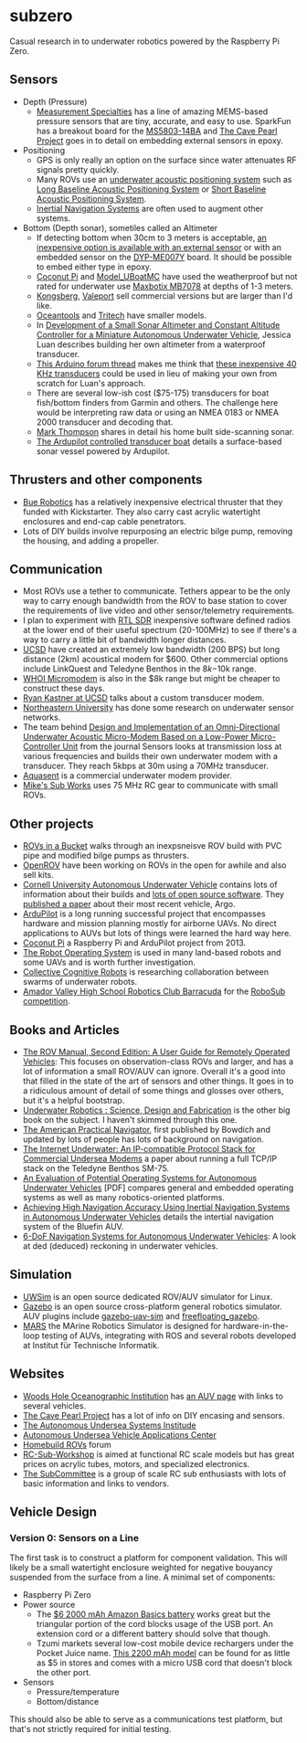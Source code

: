 # subzero

Casual research in to underwater robotics powered by the Raspberry Pi Zero.

## Sensors

* Depth (Pressure)
  * [Measurement Specialties](http://www.meas-spec.com/pressure-sensors/board-level-pressure-sensors/digital-pressure-sensor-modules.aspx) has a line of amazing MEMS-based pressure sensors that are tiny, accurate, and easy to use. SparkFun has a breakout board for the [MS5803-14BA](https://www.sparkfun.com/products/12909) and [The Cave Pearl Project](https://edwardmallon.wordpress.com/2014/03/27/adding-a-ms5803-02-high-resolution-pressure-sensor/) goes in to detail on embedding external sensors in epoxy.
* Positioning
  * GPS is only really an option on the surface since water attenuates RF signals pretty quickly.
  * Many ROVs use an [underwater acoustic positioning system](https://en.wikipedia.org/wiki/Underwater_acoustic_positioning_system) such as [Long Baseline Acoustic Positioning System](https://en.wikipedia.org/wiki/Long_baseline_acoustic_positioning_system) or [Short Baseline Acoustic Positioning System](https://en.wikipedia.org/wiki/Short_baseline_acoustic_positioning_system).
  * [Inertial Navigation Systems](https://en.wikipedia.org/wiki/Inertial_navigation_system) are often used to augment other systems.
* Bottom (Depth sonar), sometiles called an Altimeter
  * If detecting bottom when 30cm to 3 meters is acceptable, [an inexpensive option is available with an external sensor](http://www.amazon.com/gp/product/B00XRRN3G6/) or with an embedded sensor on the [DYP-ME007Y](http://www.amazon.com/gp/product/B00BJTRGQW/) board. It should be possible to embed either type in epoxy.
  * [Coconut Pi](http://www.rs-online.com/designspark/electronics/blog/coconut-pi-individual-components-development-for-an-auv) and [Model_UBoatMC](https://github.com/emmesolutions/Model_UBoatMC) have used the weatherproof but not rated for underwater use [Maxbotix MB7078](http://www.maxbotix.com/Ultrasonic_Sensors/MB7072.htm) at depths of 1-3 meters.
  * [Kongsberg](http://www.km.kongsberg.com/ks/web/nokbg0240.nsf/AllWeb/188AD958095B7127C1256CFC00300A95?OpenDocument), [Valeport](http://www.valeport.co.uk/Applications/MetrologyandPositioning/MetrologyandPositioningProductDetails/ProductID/39/List/0.aspx?SortField=ProductName,ProductName) sell commercial versions but are larger than I'd like.
  * [Oceantools](http://www.oceantools.co.uk/rov/ma500d-altimeter/) and [Tritech](http://www.tritech.co.uk/product/tritech-micron-echo-sounder-ultra-compact-altimeter) have smaller models.
  * In [Development of a Small Sonar Altimeter and Constant Altitude Controller for a Miniature Autonomous Underwater Vehicle](http://scholar.lib.vt.edu/theses/available/etd-02182005-150817/unrestricted/luan_thesis.pdf), Jessica Luan describes building her own altimeter from a waterproof transducer.
  * [This Arduino forum thread](http://forum.arduino.cc/index.php?topic=139357.0) makes me think that [these inexpensive 40 KHz transducers](http://www.amazon.com/dp/B00IJ672YE) could be used in lieu of making your own from scratch for Luan's approach.
  * There are several low-ish cost ($75-175) transducers for boat fish/bottom finders from Garmin and others. The challenge here would be interpreting raw data or using an NMEA 0183 or NMEA 2000 transducer and decoding that.
  * [Mark Thompson](http://www.mbtelectronics.com/side-scan-sonar.php) shares in detail his home built side-scanning sonar.
  * [The Ardupilot controlled transducer boat](http://diydrones.com/profiles/blogs/the-ardupilot-controlled-transducer-boat-part-3) details a surface-based sonar vessel powered by Ardupilot.

## Thrusters and other components

* [Bue Robotics](http://www.bluerobotics.com/) has a relatively inexpensive electrical thruster that they funded with Kickstarter. They also carry cast acrylic watertight enclosures and end-cap cable penetrators.
* Lots of DIY builds involve repurposing an electric bilge pump, removing the housing, and adding a propeller. 

## Communication

* Most ROVs use a tether to communicate. Tethers appear to be the only way to carry enough bandwidth from the ROV to base station to cover the requirements of live video and other sensor/telemetry requirements.
* I plan to experiment with [RTL SDR](http://www.rtl-sdr.com/) inexpensive software defined radios at the lower end of their useful spectrum (20-100MHz) to see if there's a way to carry a little bit of bandwidth longer distances.
* [UCSD](http://cseweb.ucsd.edu/~b1benson/publications/oceans10.pdf) have created an extremely low bandwidth (200 BPS) but long distance (2km) acoustical modem for $600. Other commercial options include LinkQuest and Teledyne Benthos in the $8k-$10k range.
* [WHOI Micromodem](http://acomms.whoi.edu/micro-modem/) is also in the $8k range but might be cheaper to construct these days.
* [Ryan Kastner at UCSD](http://kastner.ucsd.edu/ryan/underwater-communications/) talks about a custom transducer modem.
* [Northeastern University](http://www.ece.neu.edu/wineslab/underwater_sensor_networks.php) has done some research on underwater sensor networks.
* The team behind [Design and Implementation of an Omni-Directional Underwater Acoustic Micro-Modem Based on a Low-Power Micro-Controller Unit](http://www.ncbi.nlm.nih.gov/pmc/articles/PMC3304167/) from the journal Sensors looks at transmission loss at various frequencies and builds their own underwater modem with a transducer. They reach 5kbps at 30m using a 70MHz transducer.
* [Aquasent](http://www.aquasent.com/acoustic-modems/) is a commercial underwater modem provider.
* [Mike's Sub Works](http://www.mikessubworks.com/) uses 75 MHz RC gear to communicate with small ROVs.

## Other projects

* [ROVs in a Bucket](http://monitor.noaa.gov/publications/education/rov_manual.pdf) walks through an inexpsneisve ROV build with PVC pipe and modified bilge pumps as thrusters.
* [OpenROV](http://www.openrov.com/) have been working on ROVs in the open for awhile and also sell kits.
* [Cornell University Autonomous Underwater Vehicle](http://www.cuauv.org/) contains lots of information about their builds and [lots of open source software](https://github.com/cuauv/software). They [published a paper](http://www.cuauv.org/pdfs/Cornell_Journal_Paper_RS15.pdf) about their most recent vehicle, Argo.
* [ArduPilot](http://ardupilot.com/) is a long running successful project that encompasses hardware and mission planning mostly for airborne UAVs. No direct applications to AUVs but lots of things were learned the hard way here.
* [Coconut Pi](https://coconutpi.wordpress.com) a Raspberry Pi and ArduPilot project from 2013.
* [The Robot Operating System](http://www.ros.org) is used in many land-based robots and some UAVs and is worth further investigation.
* [Collective Cognitive Robots](http://cocoro.uni-graz.at/drupal/) is researching collaboration between swarms of underwater robots.
* [Amador Valley High School Robotics Club Barracuda](http://www.avbotz.com/ourauv/) for the [RoboSub competition](http://www.auvsifoundation.org/foundation/competitions/competition-central/robosub).

## Books and Articles

* [The ROV Manual, Second Edition: A User Guide for Remotely Operated Vehicles](http://www.amazon.com/dp/0080982883): This focuses on observation-class ROVs and larger, and has a lot of information a small ROV/AUV can ignore. Overall it's a good into that filled in the state of the art of sensors and other things. It goes in to a ridiculous amount of detail of some things and glosses over others, but it's a helpful bootstrap.
* [Underwater Robotics : Science, Design and Fabrication](http://www.amazon.com/dp/0984173706) is the other big book on the subject. I haven't skimmed through this one.
* [The American Practical Navigator](http://msi.nga.mil/NGAPortal/MSI.portal?_nfpb=true&_pageLabel=msi_portal_page_62&pubCode=0002), first published by Bowdich and updated by lots of people has lots of background on navigation.
* [The Internet Underwater: An IP-compatible Protocol Stack for Commercial Undersea Modems](http://www.ece.neu.edu/wineslab/papers/Yifan_WUWNet2013.pdf) a paper about running a full TCP/IP stack on the Teledyne Benthos SM-75.
* [An Evaluation of Potential Operating Systems for Autonomous Underwater Vehicles](www.dtic.mil/get-tr-doc/pdf?AD=ADA591400) [PDF] compares general and embedded operating systems as well as many robotics-oriented platforms.
* [Achieving High Navigation Accuracy Using Inertial Navigation Systems in Autonomous Underwater Vehicles](http://auvac.org/uploads/publication_pdf/Achieving-High-Navigation-Accuracy-using-INSs-in-AUVsPanishJune-2011.pdf) details the intertial navigation system of the Bluefin AUV.
* [6-DoF Navigation Systems for Autonomous Underwater Vehicles](http://cdn.intechopen.com/pdfs-wm/10239.pdf): A look at ded (deduced) reckoning in underwater vehicles.

## Simulation

* [UWSim](http://www.irs.uji.es/uwsim/) is an open source dedicated ROV/AUV simulator for Linux.
* [Gazebo](http://gazebosim.org) is an open source cross-platform general robotics simulator. AUV plugins include [gazebo-uav-sim](https://github.com/msporyshev/gazebo-auv-sim) and [freefloating_gazebo](https://github.com/freefloating-gazebo/freefloating_gazebo).
* [MARS](http://www.iti.uni-luebeck.de/forschung/mobile-robotik/mars.html) the MArine Robotics Simulator is designed for hardware-in-the-loop testing of AUVs, integrating with ROS and several robots developed at Institut für Technische Informatik.

## Websites

* [Woods Hole Oceanographic Institution](http://www.whoi.edu/) has [an AUV page](http://www.whoi.edu/main/auvs) with links to several vehicles.
* [The Cave Pearl Project](https://edwardmallon.wordpress.com/) has a lot of info on DIY encasing and sensors.
* [The Autonomous Undersea Systems Institude](http://ausi.org/)
* [Autonomous Undersea Vehicle Applications Center](http://auvac.org/)
* [Homebuild ROVs](http://www.homebuiltrovs.com/rovforum/index.php) forum
* [RC-Sub-Workshop](http://www.rc-sub-workshop.com) is aimed at functional RC scale models but has great prices on acrylic tubes, motors, and specialized electronics.
* [The SubCommittee](http://www.subcommittee.com) is a group of scale RC sub enthusiasts with lots of basic information and links to vendors.

## Vehicle Design

### Version 0: Sensors on a Line

The first task is to construct a platform for component validation. This will likely be a small watertight enclosure weighted for negative bouyancy suspended from the surface from a line. A minimal set of components:

* Raspberry Pi Zero
* Power source
  * The [$6 2000 mAh Amazon Basics battery](http://www.amazon.com/dp/B00LRK8EVO) works great but the triangular portion of the cord blocks usage of the USB port. An extension cord or a different battery should solve that though.
  * Tzumi markets several low-cost mobile device rechargers under the Pocket Juice name. [This 2200 mAh model](http://www.amazon.com/dp/B00QDCG0KS) can be found for as little as $5 in stores and comes with a micro USB cord that doesn't block the other port.
* Sensors
  * Pressure/temperature
  * Bottom/distance

This should also be able to serve as a communications test platform, but that's not strictly required for initial testing.
